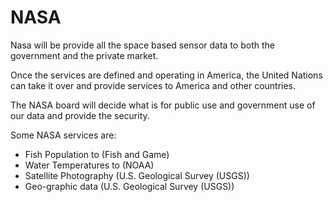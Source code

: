 # NASA

Nasa will be provide all the space based sensor data to both the government and the private market.

Once the services are defined and operating in America, the United Nations can take it over and provide services to America and other countries.

The NASA board will decide what is for public use and government use of our data and provide the security.

Some NASA services are:

- Fish Population to (Fish and Game)
- Water Temperatures to (NOAA)
- Satellite Photography (U.S. Geological Survey (USGS))
- Geo-graphic data (U.S. Geological Survey (USGS))
